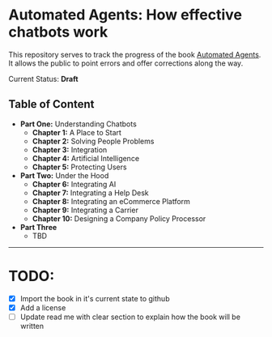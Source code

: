 # Automated Agents: How effective chatbots work

This repository serves to track the progress of the book [Automated Agents](https://www.automatedagentsbook.com/). It allows the public to point errors and offer corrections along the way.

Current Status: **Draft**



## Table of Content


* **Part One:** Understanding Chatbots
	* **Chapter 1:** A Place to Start
	* **Chapter 2:** Solving People Problems
	* **Chapter 3:** Integration
	* **Chapter 4:** Artificial Intelligence
	* **Chapter 5:** Protecting Users
* **Part Two:** Under the Hood
	* **Chapter 6:** Integrating AI 
	* **Chapter 7:** Integrating a Help Desk
	* **Chapter 8:** Integrating an eCommerce Platform
	* **Chapter 9:** Integrating a Carrier
	* **Chapter 10:** Designing a Company Policy Processor
* **Part Three**
	* TBD

---


# TODO:

- [x] Import the book in it's current state to github
- [x] Add a license
- [ ] Update read me with clear section to explain how the book will be written